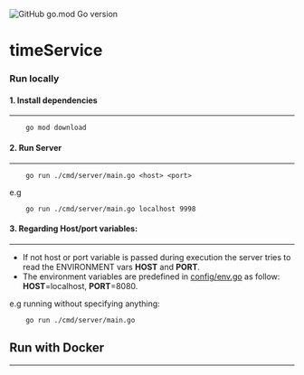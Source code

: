 ![GitHub go.mod Go version](https://img.shields.io/github/go-mod/go-version/l-const/timeService) 
# timeService

### Run locally




#### 1. Install dependencies

---

```code
	go mod download
```
####  2. Run Server

---

```shell
	go run ./cmd/server/main.go <host> <port>
```

e.g

```shell
	go run ./cmd/server/main.go localhost 9998
```

#### 3. Regarding Host/port variables:

---


 * If not host or port variable is passed during execution the server tries to read the ENVIRONMENT vars **HOST** and **PORT**.
 * The environment variables are predefined in [config/env.go](https://github.com/l-const/timeService/blob/main/config/.env#L2-L3) as follow: **HOST**=localhost, **PORT**=8080.

e.g running without specifying anything: 


```shell
	go run ./cmd/server/main.go 
```

## Run with Docker
---